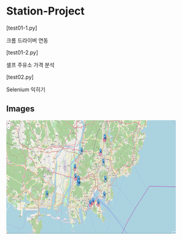 # Station-Project

[test01-1.py]

크롬 드라이버 연동

[test01-2.py]

셀프 주유소 가격 분석

[test02.py]

Selenium 익히기

## Images
<img src="/images/capture1.PNG" width="450px" height="300px" title="capture" alt="capture1"></img>
